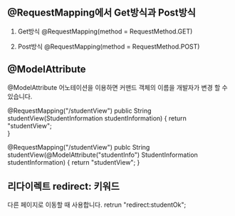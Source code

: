 ## @RequestMapping에서 Get방식과 Post방식

1. Get방식
@RequestMapping(method = RequestMethod.GET)

2. Post방식
@RequestMapping(method = RequestMethod.POST)

## @ModelAttribute
@ModelAttribute 어노테이션을 이용하면 커맨드 객체의 이름을 개발자가 변경 할 수 있습니다.

@RequestMapping("/studentView")
public String studentView(StudentInformation studentInformation) {
    return "studentView";    
}

@RequestMapping("/studentView")
publc String studentView(@ModelAttribute("studentInfo") StudentInformation studentInformation) {
    return "studentView";
}

## 리다이렉트 redirect: 키워드
다른 페이지로 이동할 때 사용합니다.
retrun "redirect:studentOk";
